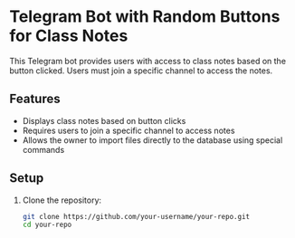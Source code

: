 # Telegram Bot with Random Buttons for Class Notes

This Telegram bot provides users with access to class notes based on the button clicked. Users must join a specific channel to access the notes.

## Features

- Displays class notes based on button clicks
- Requires users to join a specific channel to access notes
- Allows the owner to import files directly to the database using special commands

## Setup

1. Clone the repository:
   ```bash
   git clone https://github.com/your-username/your-repo.git
   cd your-repo
   

